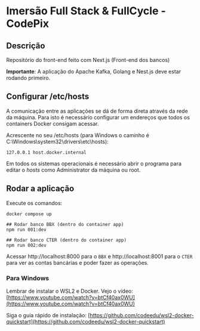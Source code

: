 # Imersão Full Stack & FullCycle - CodePix

## Descrição

Repositório do front-end feito com Next.js (Front-end dos bancos)

**Importante**: A aplicação do Apache Kafka, Golang e Nest.js deve estar rodando primeiro.

## Configurar /etc/hosts

A comunicação entre as aplicações se dá de forma direta através da rede da máquina.
Para isto é necessário configurar um endereços que todos os containers Docker consigam acessar.

Acrescente no seu /etc/hosts (para Windows o caminho é C:\Windows\system32\drivers\etc\hosts):
```
127.0.0.1 host.docker.internal
```
Em todos os sistemas operacionais é necessário abrir o programa para editar o *hosts* como Administrator da máquina ou root.

## Rodar a aplicação

Execute os comandos:

```
docker compose up

## Rodar banco BBX (dentro do container app)
npm run 001:dev

## Rodar banco CTER (dentro do container app)
npm run 002:dev
```

Acessar http://localhost:8000 para o `BBX` e http://localhost:8001 para o `CTER` para ver as contas bancárias e poder fazer as operações.

### Para Windows 

Lembrar de instalar o WSL2 e Docker. Vejo o vídeo: [https://www.youtube.com/watch?v=btCf40ax0WU](https://www.youtube.com/watch?v=btCf40ax0WU) 

Siga o guia rápido de instalação: [https://github.com/codeedu/wsl2-docker-quickstart](https://github.com/codeedu/wsl2-docker-quickstart) 
